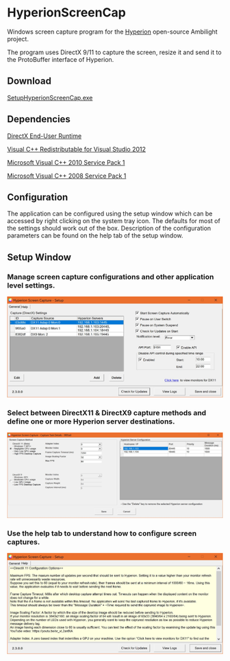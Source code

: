 # HyperionScreenCap

Windows screen capture program for the [Hyperion](https://github.com/tvdzwan/hyperion) open-source Ambilight project.

The program uses DirectX 9/11 to capture the screen, resize it and send it to the ProtoBuffer interface of Hyperion.

## Download
[SetupHyperionScreenCap.exe](https://github.com/sabaatworld/HyperionScreenCap/releases)

## Dependencies

[DirectX End-User Runtime](https://www.microsoft.com/en-us/download/details.aspx?displaylang=en&id=35)

[Visual C++ Redistributable for Visual Studio 2012](https://www.microsoft.com/en-us/download/details.aspx?id=30679)

[Microsoft Visual C++ 2010 Service Pack 1](https://www.microsoft.com/en-us/download/details.aspx?id=26999)

[Microsoft Visual C++ 2008 Service Pack 1](https://www.microsoft.com/en-us/download/details.aspx?id=26368)

## Configuration

The application can be configured using the setup window which can be accessed by right clicking on the system tray icon. The defaults for most of the settings should work out of the box. Description of the configuration parameters can be found on the help tab of the setup window.

## Setup Window

### Manage screen capture configurations and other application level settings.

![Setup Window General Tab](Screenshots/setup-general.JPG)


### Select between DirectX11 & DirectX9 capture methods and define one or more Hyperion server destinations.

![Setup Window Edit Capture Configuration](Screenshots/setup-edit-capture-configuration.JPG)

### Use the help tab to understand how to configure screen captures.

![Setup Window Help Tab](Screenshots/setup-help.JPG)